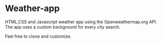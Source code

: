 # Weather-app


HTML,CSS and Javascript  weather app using the Openweathermap.org API.
The app uses a custom background for every city search.


Feel free to clone and customize.

